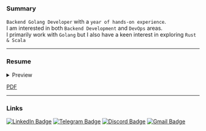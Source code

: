 <h3><a id="summary" class="anchor" aria-hidden="true"></a>Summary</h3>

`Backend Golang Developer` with a `year of hands-on experience`.  
I am interested in both `Backend Development` and `DevOps` areas.  
I primarily work with `Golang` but I also have a keen interest in exploring `Rust & Scala`  

---

<h3><a id="resume" class="anchor" aria-hidden="true"></a>Resume</h3>

<details>
  <summary>Preview</summary>
  
  ![cv](https://ruslansorokin.github.io/cv/Ruslan_Sorokin_CV_EN.svg)
</details>

[PDF](https://ruslansorokin.github.io/cv/Ruslan_Sorokin_CV_EN.pdf)

---

<h3><a id="links" class="anchor" aria-hidden="true"></a>Links</h3>

[![LinkedIn Badge](https://img.shields.io/badge/linkedin-%230077B5.svg?style=for-the-badge&logo=linkedin&logoColor=white)](https://www.linkedin.com/in/ruslanSorokin)
[![Telegram Badge](https://img.shields.io/badge/Telegram-2CA5E0?style=for-the-badge&logo=telegram&logoColor=white)](https://t.me/SorokinRuslan)
[![Discord Badge](https://img.shields.io/badge/Discord-%235865F2.svg?style=for-the-badge&logo=discord&logoColor=white)](https://discordapp.com/users/257832703343198208)
[![Gmail Badge](https://img.shields.io/badge/Gmail-D14836?style=for-the-badge&logo=gmail&logoColor=white)](mailto:strawberryladder@gmail.com)
